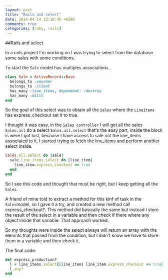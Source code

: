 ```yaml
---
layout: post
title: "Rails and select"
date: 2014-04-14 12:10:45 +0200
comments: true
categories: [ruby, rails]
---
```


##Rails and select

In a rails project I'm working on I was trying to select from the database some sales with some conditions.

To start the `Sale` model has multiples associations .

```ruby
class Sale < ActiveRecord::Base
  belongs_to :voucher
  belongs_to :client
  has_many :line_items, dependent: :destroy
  has_many :bills
end
```

So the goal of this select was to obtain all the `Sales` where the `LineItems` has express_checkout set it to true.

<!-- more -->

I thought it was easy, in the `Sales controller` I will get all the sales `Sales.all` do a select `Sales.all.select` that's the easy part, inside the block is were
I got lost, because I have access to sale not the line_items associated to it, I started trying to fetch the line_items and perform another
select inside.

```ruby
Sales.all.select do |sale|
  sale.line_items.select do |line_item|
    line_item.express_checkout == true
  end
end
```
So I see this code and thought that must be right, but I keep getting all the `Sales`.

A friend of mine told to extract a method for this kinf of task in the `Sales`model, so I gave it a try, and created a new method call express_checkout?.
This method did basically the same but instead I store the result of the select in a variable and then check if there where any object inside that variable.
That approach worked.

So my thoughts were inside the select always will return an array with the elemnts that passed from the condition, but I didn't know we have to store them in a variable and then check it.

The final code:

```ruby
def express_production?
  l = line_items.select{|line_item| line_item.express_checkout == true}
  l.any?
end
```

